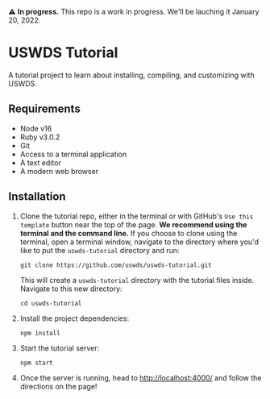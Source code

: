 :warning: **In progress.** This repo is a work in progress. We'll be lauching it January 20, 2022.

# USWDS Tutorial
A tutorial project to learn about installing, compiling, and customizing with USWDS.

## Requirements
- Node v16
- Ruby v3.0.2
- Git
- Access to a terminal application
- A text editor
- A modern web browser

## Installation
1. Clone the tutorial repo, either in the terminal or with GitHub's `Use this template` button near the top of the page. **We recommend using the terminal and the command line.** If you choose to clone using the terminal, open a terminal window, navigate to the directory where you'd like to put the `uswds-tutorial` directory and run:
    ```
    git clone https://github.com/uswds/uswds-tutorial.git
    ```

    This will create a `uswds-tutorial` directory with the tutorial files inside. Navigate to this new directory:

    ```
    cd uswds-tutorial
    ```

1. Install the project dependencies:

    ```
    npm install
    ```

1. Start the tutorial server:

    ```
    npm start
    ```

1. Once the server is running, head to [http://localhost:4000/](http://localhost:4000/) and follow the directions on the page!


